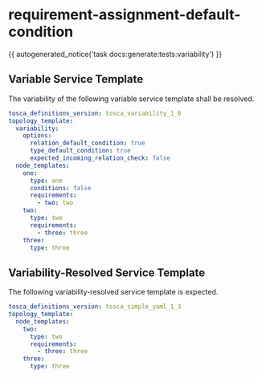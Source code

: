 # requirement-assignment-default-condition

{{ autogenerated_notice('task docs:generate:tests:variability') }}


## Variable Service Template

The variability of the following variable service template shall be resolved.

```yaml linenums="1"
tosca_definitions_version: tosca_variability_1_0
topology_template:
  variability:
    options:
      relation_default_condition: true
      type_default_condition: true
      expected_incoming_relation_check: false
  node_templates:
    one:
      type: one
      conditions: false
      requirements:
        - two: two
    two:
      type: two
      requirements:
        - three: three
    three:
      type: three
```




## Variability-Resolved Service Template

The following variability-resolved service template is expected.

```yaml linenums="1"
tosca_definitions_version: tosca_simple_yaml_1_3
topology_template:
  node_templates:
    two:
      type: two
      requirements:
        - three: three
    three:
      type: three
```

